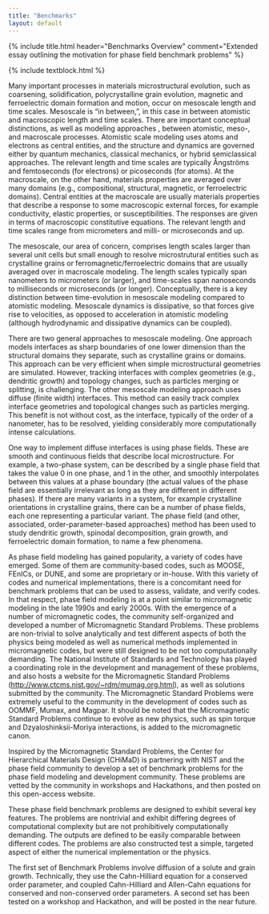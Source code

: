 ```yaml
---
title: "Benchmarks"
layout: default
---
```


{% include title.html header="Benchmarks Overview" comment="Extended essay outlining the motivation for phase field benchmark problems" %}

{% include textblock.html %}

Many important processes in materials microstructural evolution, such
as coarsening, solidification, polycrystalline grain evolution,
magnetic and ferroelectric domain formation and motion, occur on
mesoscale length and time scales. Mesoscale is “in between,”, in this
case in between atomistic and macroscopic length and time
scales. There are important conceptual distinctions, as well as
modeling approaches , between atomistic, meso-, and macroscale
processes. Atomistic scale modeling uses atoms and electrons as
central entities, and the structure and dynamics are governed either
by quantum mechanics, classical mechanics, or hybrid semiclassical
approaches. The relevant length and time scales are typically
Ångströms and femtoseconds (for electrons) or picoseconds (for atoms).
At the macroscale, on the other hand, materials properties are
averaged over many domains (e.g., compositional, structural, magnetic,
or ferroelectric domains). Central entities at the macroscale are
usually materials properties that describe a response to some
macroscopic external forces, for example conductivity, elastic
properties, or susceptibilities. The responses are given in terms of
macroscopic constitutive equations. The relevant length and time
scales range from micrometers and milli- or microseconds and up.

The mesoscale, our area of concern, comprises length scales larger
than several unit cells but small enough to resolve microstrutural
entities such as crystalline grains or ferromagnetic/ferroelectric
domains that are usually averaged over in macroscale modeling. The
length scales typically span nanometers to micrometers (or larger),
and time-scales span nanoseconds to milliseconds or microseconds (or
longer). Conceptually, there is a key distinction between
time-evolution in mesoscale modeling compared to atomistic
modeling. Mesoscale dynamics is dissipative, so that forces give rise
to velocities, as opposed to acceleration in atomistic modeling
(although hydrodynamic and dissipative dynamics can be coupled).

There are two general approaches to mesoscale modeling. One approach
models interfaces as sharp boundaries of one lower dimension than the
structural domains they separate, such as crystalline grains or
domains. This approach can be very efficient when simple
microstructural geometries are simulated. However, tracking interfaces
with complex geometries (e.g., dendritic growth) and topology changes,
such as particles merging or splitting, is challenging. The other
mesoscale modeling approach uses diffuse (finite width)
interfaces. This method can easily track complex interface geometries
and topological changes such as particles merging. This benefit is not
without cost, as the interface, typically of the order of a nanometer,
has to be resolved, yielding considerably more computationally intense
calculations.

One way to implement diffuse interfaces is using phase fields. These
are smooth and continuous fields that describe local
microstructure. For example, a two-phase system, can be described by a
single phase field that takes the value 0 in one phase, and 1 in the
other, and smoothly interpolates between this values at a phase
boundary (the actual values of the phase field are essentially
irrelevant as long as they are different in different phases). If
there are many variants in a system, for example crystalline
orientations in crystalline grains, there can be a number of phase
fields, each one representing a particular variant.  The phase field
(and other, associated, order-parameter-based approaches) method has
been used to study dendritic growth, spinodal decomposition, grain
growth, and ferroelectric domain formation, to name a few phenomena.

As phase field modeling has gained popularity, a variety of codes have
emerged. Some of them are community-based codes, such as MOOSE,
FEnICs, or DUNE, and some are proprietary or in-house. With this
variety of codes and numerical implementations, there is a concomitant
need for benchmark problems that can be used to assess, validate, and
verify codes. In that respect, phase field modeling is at a point
similar to micromagnetic modeling in the late 1990s and early
2000s. With the emergence of a number of micromagnetic codes, the
community self-organized and developed a number of Micromagnetic
Standard Problems. These problems are non-trivial to solve
analytically and test different aspects of both the physics being
modeled as well as numerical methods implemented in micromagnetic
codes, but were still designed to be not too computationally
demanding. The National Institute of Standards and Technology has
played a coordinating role in the development and management of these
problems, and also hosts a website for the Micromagnetic Standard
Problems (http://www.ctcms.nist.gov/~rdm/mumag.org.html), as well as
solutions submitted by the community. The Micromagnetic Standard
Problems were extremely useful to the community in the development of
codes such as OOMMF, Mumax, and Magpar. It should be noted that the
Micromagnetic Standard Problems continue to evolve as new physics,
such as spin torque and Dzyaloshinksii-Moriya interactions, is added
to the micromagnetic canon.

Inspired by the Micromagnetic Standard Problems, the Center for
Hierarchical Materials Design (CHiMaD) is partnering with NIST and the
phase field community to develop a set of benchmark problems for the
phase field modeling and development community. These problems are
vetted by the community in workshops and Hackathons, and then posted
on this open-access website.

These phase field benchmark problems are designed to exhibit several
key features. The problems are nontrivial and exhibit differing
degrees of computational complexity but are not prohibitively
computationally demanding. The outputs are defined to be easily
comparable between different codes. The problems are also constructed
test a simple, targeted aspect of either the numerical implementation
or the physics.

The first set of Benchmark Problems involve diffusion of a solute and
grain growth. Technically, they use the Cahn-Hilliard equation for a
conserved order parameter, and coupled Cahn-Hilliard and Allen-Cahn
equations for conserved and non-conserved order parameters. A second
set has been tested on a workshop and Hackathon, and will be posted in
the near future.
